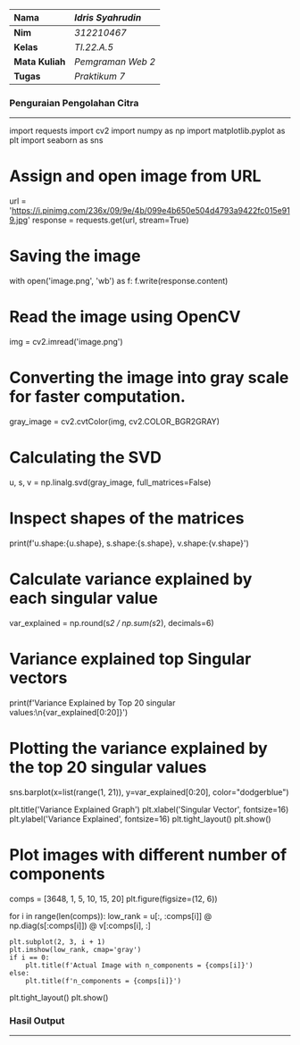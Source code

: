 |Nama |_Idris Syahrudin_|
| :- | :- |
|**Nim** |_312210467_|
|**Kelas** |_TI.22.A.5_|
|**Mata Kuliah**|_Pemgraman Web 2_|
|**Tugas** |_Praktikum 7_|

### Penguraian Pengolahan Citra
---
import requests
import cv2
import numpy as np
import matplotlib.pyplot as plt
import seaborn as sns

# Assign and open image from URL
url = 'https://i.pinimg.com/236x/09/9e/4b/099e4b650e504d4793a9422fc015e919.jpg'
response = requests.get(url, stream=True)

# Saving the image
with open('image.png', 'wb') as f:
    f.write(response.content)

# Read the image using OpenCV
img = cv2.imread('image.png')

# Converting the image into gray scale for faster computation.
gray_image = cv2.cvtColor(img, cv2.COLOR_BGR2GRAY)

# Calculating the SVD
u, s, v = np.linalg.svd(gray_image, full_matrices=False)

# Inspect shapes of the matrices
print(f'u.shape:{u.shape}, s.shape:{s.shape}, v.shape:{v.shape}')

# Calculate variance explained by each singular value
var_explained = np.round(s*2 / np.sum(s*2), decimals=6)

# Variance explained top Singular vectors
print(f'Variance Explained by Top 20 singular values:\n{var_explained[0:20]}')

# Plotting the variance explained by the top 20 singular values
sns.barplot(x=list(range(1, 21)), y=var_explained[0:20], color="dodgerblue")

plt.title('Variance Explained Graph')
plt.xlabel('Singular Vector', fontsize=16)
plt.ylabel('Variance Explained', fontsize=16)
plt.tight_layout()
plt.show()

# Plot images with different number of components
comps = [3648, 1, 5, 10, 15, 20]
plt.figure(figsize=(12, 6))

for i in range(len(comps)):
    low_rank = u[:, :comps[i]] @ np.diag(s[:comps[i]]) @ v[:comps[i], :]

    plt.subplot(2, 3, i + 1)
    plt.imshow(low_rank, cmap='gray')
    if i == 0:
        plt.title(f'Actual Image with n_components = {comps[i]}')
    else:
        plt.title(f'n_components = {comps[i]}')

plt.tight_layout()
plt.show()

### Hasil Output
---

